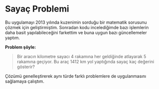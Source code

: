 # Sayaç Problemi
 Bu uygulamayı 2013 yılında kuzenimin sorduğu bir matematik sorusunu çözmek için geliştirmiştim. Sonradan kodu incelediğimde bazı işlemlerin daha basit yapılabileceğini farkettim ve buna uygun bazı güncellemeler yaptım.
 
 **Problem şöyle:**
 
 > Bir aracın kilometre sayacı 4 rakamına her geldiğinde atlayarak 5 rakamına geçiyor. Bu araç 1412 km yol yaptığında sayaç kaç değerini gösterir?
 
 Çözümü genelleştirerek aynı türde farklı problemlere de uygulanmasını sağlamaya çalıştım.
